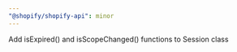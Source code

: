 ```yaml
---
"@shopify/shopify-api": minor
---
```


Add isExpired() and isScopeChanged() functions to Session class
